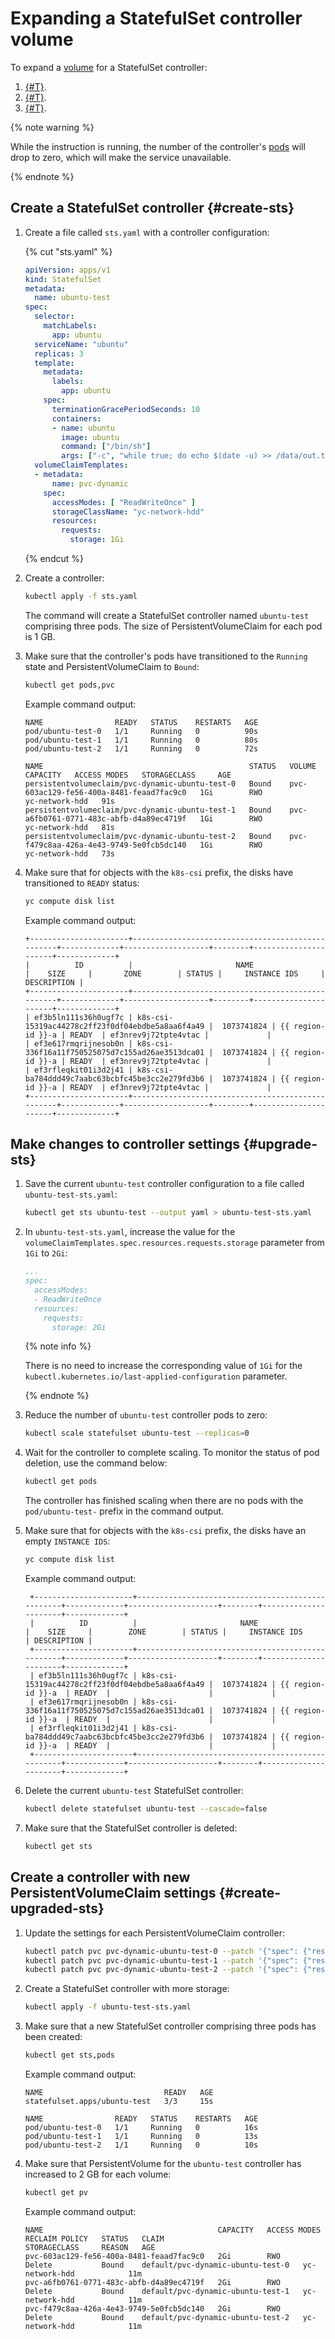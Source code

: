 # Expanding a StatefulSet controller volume

To expand a [volume](../../concepts/volume.md) for a StatefulSet controller:
1. [{#T}](#create-sts).
1. [{#T}](#upgrade-sts).
1. [{#T}](#create-upgraded-sts).

{% note warning %}

While the instruction is running, the number of the controller's [pods](../../concepts/index.md#pod) will drop to zero, which will make the service unavailable.

{% endnote %}

## Create a StatefulSet controller {#create-sts}

1. Create a file called `sts.yaml` with a controller configuration:

   {% cut "sts.yaml" %}

   
   ```yaml
   apiVersion: apps/v1
   kind: StatefulSet
   metadata:
     name: ubuntu-test
   spec:
     selector:
       matchLabels:
         app: ubuntu
     serviceName: "ubuntu"
     replicas: 3
     template:
       metadata:
         labels:
           app: ubuntu
       spec:
         terminationGracePeriodSeconds: 10
         containers:
         - name: ubuntu
           image: ubuntu
           command: ["/bin/sh"]
           args: ["-c", "while true; do echo $(date -u) >> /data/out.txt; sleep 5; done"]
     volumeClaimTemplates:
     - metadata:
         name: pvc-dynamic
       spec:
         accessModes: [ "ReadWriteOnce" ]
         storageClassName: "yc-network-hdd"
         resources:
           requests:
             storage: 1Gi
   ```



   {% endcut %}

1. Create a controller:

   ```bash
   kubectl apply -f sts.yaml
   ```

   The command will create a StatefulSet controller named `ubuntu-test` comprising three pods. The size of PersistentVolumeClaim for each pod is 1 GB.

1. Make sure that the controller's pods have transitioned to the `Running` state and PersistentVolumeClaim to `Bound`:

   ```bash
   kubectl get pods,pvc
   ```

   Example command output:

   
   ```text
   NAME                READY   STATUS    RESTARTS   AGE
   pod/ubuntu-test-0   1/1     Running   0          90s
   pod/ubuntu-test-1   1/1     Running   0          80s
   pod/ubuntu-test-2   1/1     Running   0          72s

   NAME                                              STATUS   VOLUME                                     CAPACITY   ACCESS MODES   STORAGECLASS     AGE
   persistentvolumeclaim/pvc-dynamic-ubuntu-test-0   Bound    pvc-603ac129-fe56-400a-8481-feaad7fac9c0   1Gi        RWO            yc-network-hdd   91s
   persistentvolumeclaim/pvc-dynamic-ubuntu-test-1   Bound    pvc-a6fb0761-0771-483c-abfb-d4a89ec4719f   1Gi        RWO            yc-network-hdd   81s
   persistentvolumeclaim/pvc-dynamic-ubuntu-test-2   Bound    pvc-f479c8aa-426a-4e43-9749-5e0fcb5dc140   1Gi        RWO            yc-network-hdd   73s
   ```



1. Make sure that for objects with the `k8s-csi` prefix, the disks have transitioned to `READY` status:

   ```bash
   yc compute disk list
   ```

   Example command output:

   ```text
   +----------------------+--------------------------------------------------+-------------+-------------------+--------+----------------------+-------------+
   |          ID          |                       NAME                       |    SIZE     |       ZONE        | STATUS |     INSTANCE IDS     | DESCRIPTION |
   +----------------------+--------------------------------------------------+-------------+-------------------+--------+----------------------+-------------+
   | ef3b5ln111s36h0ugf7c | k8s-csi-15319ac44278c2ff23f0df04ebdbe5a8aa6f4a49 |  1073741824 | {{ region-id }}-a | READY  | ef3nrev9j72tpte4vtac |             |
   | ef3e617rmqrijnesob0n | k8s-csi-336f16a11f750525075d7c155ad26ae3513dca01 |  1073741824 | {{ region-id }}-a | READY  | ef3nrev9j72tpte4vtac |             |
   | ef3rfleqkit01i3d2j41 | k8s-csi-ba784ddd49c7aabc63bcbfc45be3cc2e279fd3b6 |  1073741824 | {{ region-id }}-a | READY  | ef3nrev9j72tpte4vtac |             |
   +----------------------+--------------------------------------------------+-------------+-------------------+--------+----------------------+-------------+
   ```

## Make changes to controller settings {#upgrade-sts}

1. Save the current `ubuntu-test` controller configuration to a file called `ubuntu-test-sts.yaml`:

   ```bash
   kubectl get sts ubuntu-test --output yaml > ubuntu-test-sts.yaml
   ```

1. In `ubuntu-test-sts.yaml`, increase the value for the `volumeClaimTemplates.spec.resources.requests.storage` parameter from `1Gi` to `2Gi`:

   ```yaml
   ...
   spec:
     accessModes:
     - ReadWriteOnce
     resources:
       requests:
         storage: 2Gi
   ```

   {% note info %}

   There is no need to increase the corresponding value of `1Gi` for the `kubectl.kubernetes.io/last-applied-configuration` parameter.

   {% endnote %}

1. Reduce the number of `ubuntu-test` controller pods to zero:

   ```bash
   kubectl scale statefulset ubuntu-test --replicas=0
   ```

1. Wait for the controller to complete scaling. To monitor the status of pod deletion, use the command below:

   ```bash
   kubectl get pods
   ```

   The controller has finished scaling when there are no pods with the `pod/ubuntu-test-` prefix in the command output.

1. Make sure that for objects with the `k8s-csi` prefix, the disks have an empty `INSTANCE IDS`:

   ```bash
   yc compute disk list
   ```

   Example command output:

   ```text
    +----------------------+--------------------------------------------------+-------------+--------------------+--------+----------------------+-------------+
    |          ID          |                       NAME                       |    SIZE     |        ZONE        | STATUS |     INSTANCE IDS     | DESCRIPTION |
    +----------------------+--------------------------------------------------+-------------+--------------------+--------+----------------------+-------------+
    | ef3b5ln111s36h0ugf7c | k8s-csi-15319ac44278c2ff23f0df04ebdbe5a8aa6f4a49 |  1073741824 | {{ region-id }}-a  | READY  |                      |             |
    | ef3e617rmqrijnesob0n | k8s-csi-336f16a11f750525075d7c155ad26ae3513dca01 |  1073741824 | {{ region-id }}-a  | READY  |                      |             |
    | ef3rfleqkit01i3d2j41 | k8s-csi-ba784ddd49c7aabc63bcbfc45be3cc2e279fd3b6 |  1073741824 | {{ region-id }}-a  | READY  |                      |             |
    +----------------------+--------------------------------------------------+-------------+--------------------+--------+----------------------+-------------+
   ```

1. Delete the current `ubuntu-test` StatefulSet controller:

   ```bash
   kubectl delete statefulset ubuntu-test --cascade=false
   ```

1. Make sure that the StatefulSet controller is deleted:

   ```bash
   kubectl get sts
   ```

## Create a controller with new PersistentVolumeClaim settings {#create-upgraded-sts}

1. Update the settings for each PersistentVolumeClaim controller:

   ```bash
   kubectl patch pvc pvc-dynamic-ubuntu-test-0 --patch '{"spec": {"resources": {"requests": {"storage": "2Gi"}}}}' && \
   kubectl patch pvc pvc-dynamic-ubuntu-test-1 --patch '{"spec": {"resources": {"requests": {"storage": "2Gi"}}}}' && \
   kubectl patch pvc pvc-dynamic-ubuntu-test-2 --patch '{"spec": {"resources": {"requests": {"storage": "2Gi"}}}}'
   ```

1. Create a StatefulSet controller with more storage:

   ```bash
   kubectl apply -f ubuntu-test-sts.yaml
   ```

1. Make sure that a new StatefulSet controller comprising three pods has been created:

   ```bash
   kubectl get sts,pods
   ```

   Example command output:

   ```text
   NAME                           READY   AGE
   statefulset.apps/ubuntu-test   3/3     15s

   NAME                READY   STATUS    RESTARTS   AGE
   pod/ubuntu-test-0   1/1     Running   0          16s
   pod/ubuntu-test-1   1/1     Running   0          13s
   pod/ubuntu-test-2   1/1     Running   0          10s
   ```

1. Make sure that PersistentVolume for the `ubuntu-test` controller has increased to 2 GB for each volume:

   ```bash
   kubectl get pv
   ```

   Example command output:

   
   ```text
   NAME                                       CAPACITY   ACCESS MODES   RECLAIM POLICY   STATUS   CLAIM                               STORAGECLASS     REASON   AGE
   pvc-603ac129-fe56-400a-8481-feaad7fac9c0   2Gi        RWO            Delete           Bound    default/pvc-dynamic-ubuntu-test-0   yc-network-hdd            11m
   pvc-a6fb0761-0771-483c-abfb-d4a89ec4719f   2Gi        RWO            Delete           Bound    default/pvc-dynamic-ubuntu-test-1   yc-network-hdd            11m
   pvc-f479c8aa-426a-4e43-9749-5e0fcb5dc140   2Gi        RWO            Delete           Bound    default/pvc-dynamic-ubuntu-test-2   yc-network-hdd            11m
   ```


